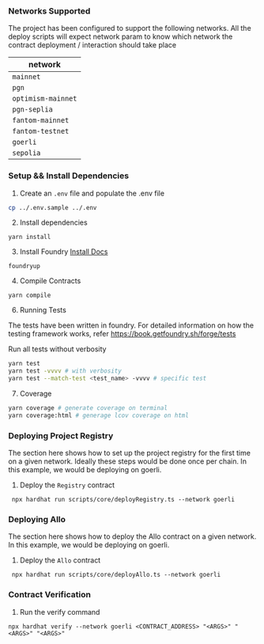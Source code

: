 ### Networks Supported

The project has been configured to support the following networks.
All the deploy scripts will expect network param to know which network the contract deployment / interaction should take place

| network            |
|--------------------|
| `mainnet`           |
| `pgn`          |
| `optimism-mainnet` |
| `pgn-seplia`   |
| `fantom-mainnet`   |
| `fantom-testnet`   |
| `goerli`          |
| `sepolia`          |

### Setup && Install Dependencies

1. Create an `.env` file and populate the .env file
```sh
cp ../.env.sample ../.env
```

2. Install dependencies
```shell
yarn install
```

3. Install Foundry [Install Docs](https://book.getfoundry.sh/getting-started/installation)
```shell
foundryup
```

4. Compile Contracts
```shell
yarn compile
```

6. Running Tests

The tests have been written in foundry.
For detailed information on how the testing framework works, refer https://book.getfoundry.sh/forge/tests

Run all tests without verbosity
```bash
yarn test
yarn test -vvvv # with verbosity
yarn test --match-test <test_name> -vvvv # specific test
```

7. Coverage

```bash
yarn coverage # generate coverage on terminal
yarn coverage:html # generage lcov coverage on html
```


### Deploying Project Registry

The section here shows how to set up the project registry for the first time on a given network. Ideally these steps would be done once per chain. In this example, we would be deploying on goerli.

1. Deploy the `Registry` contract
```shell
 npx hardhat run scripts/core/deployRegistry.ts --network goerli
```

### Deploying Allo

The section here shows how to deploy the Allo contract on a given network. In this example, we would be deploying on goerli.

1. Deploy the `Allo` contract
```shell
 npx hardhat run scripts/core/deployAllo.ts --network goerli
```

### Contract Verification

1. Run the verify command
```shell
npx hardhat verify --network goerli <CONTRACT_ADDRESS> "<ARGS>" "<ARGS>" "<ARGS>"
```
